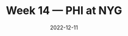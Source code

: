 ---
layout: game
title: Week 14 — PHI at NYG
season: 2022
game_id: 2022_14_PHI_NYG
week: 14
date: 2022-12-11
home_team: NYG
away_team: PHI
final_home: 22
final_away: 48
pbp_url: /assets/data/pbp/2022/2022_14_PHI_NYG.csv.gz
---